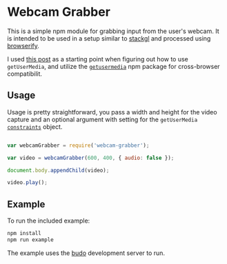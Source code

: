 Webcam Grabber
==============

This is a simple npm module for grabbing input from the user's webcam. It is intended to be used in a setup similar to [stackgl](http://stack.gl) and processed using [browserify](http://browserify.org/).

I used [this post](http://www.kirupa.com/html5/accessing_your_webcam_in_html5.htm) as a starting point when figuring out how to use `getUserMedia`, and utilize the [`getusermedia`](https://www.npmjs.com/package/getusermedia) npm package for cross-browser compatibilit.

Usage
------

Usage is pretty straightforward, you pass a width and height for the video capture and an optional argument with setting for the `getUserMedia` [`constraints`](http://tools.ietf.org/html/draft-alvestrand-constraints-resolution-00#page-4) object.

```js

var webcamGrabber = require('webcam-grabber');

var video = webcamGrabber(600, 400, { audio: false });

document.body.appendChild(video);

video.play();

```

Example
-------

To run the included example:

```bash
npm install
npm run example
```
The example uses the [budo](https://github.com/mattdesl/budo) development server to run.